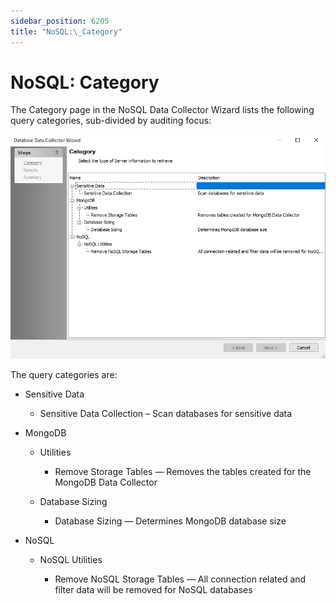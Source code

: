 ```yaml
---
sidebar_position: 6205
title: "NoSQL:\_Category"
---
```


# NoSQL: Category

The Category page in the NoSQL Data Collector Wizard lists the following query categories, sub-divided by auditing focus:

![NoSQL Data Collector Wizard Category Page](../../../../../../../static/images/AccessAnalyzer_12.0/Content/Resources/Images/EnterpriseAuditor/Admin/DataCollector/NoSQL/Category.png "NoSQL Data Collector Wizard Category Page")

The query categories are:

* Sensitive Data

  * Sensitive Data Collection – Scan databases for sensitive data
* MongoDB

  * Utilities

    * Remove Storage Tables — Removes the tables created for the MongoDB Data Collector
  * Database Sizing

    * Database Sizing — Determines MongoDB database size
* NoSQL

  * NoSQL Utilities

    * Remove NoSQL Storage Tables — All connection related and filter data will be removed for NoSQL databases